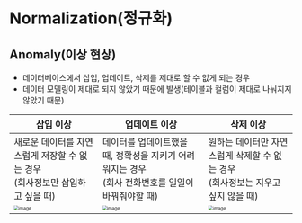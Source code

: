 # Normalization(정규화)

## Anomaly(이상 현상)

- 데이터베이스에서 삽입, 업데이트, 삭제를 제대로 할 수 없게 되는 경우
- 데이터 모델링이 제대로 되지 않았기 때문에 발생(테이블과 컬럼이 제대로 나눠지지 않았기 때문)

| 삽입 이상                                                    | 업데이트 이상                                                | 삭제 이상                                                    |
| ------------------------------------------------------------ | ------------------------------------------------------------ | ------------------------------------------------------------ |
| 새로운 데이터를 자연스럽게 저장할 수 없는 경우<br />(회사정보만 삽입하고 싶을 때) | 데이터를 업데이트했을 때, 정확성을 지키기 어려워지는 경우<br />(회사 전화번호를 일일이 바꿔줘야할 때) | 원하는 데이터만 자연스럽게 삭제할 수 없는 경우<br />(회사정보는 지우고 싶지 않을 때) |
| <img src="https://user-images.githubusercontent.com/64063767/116424748-bde14400-a87c-11eb-9841-68dc7a7cbbbe.png" alt="image" style="zoom:50%;" /> | <img src="https://user-images.githubusercontent.com/64063767/116425036-f719b400-a87c-11eb-82a5-7654171c7793.png" alt="image" style="zoom:50%;" /> | <img src="https://user-images.githubusercontent.com/64063767/116425384-3811c880-a87d-11eb-98c8-2c12deb6b7bb.png" alt="image" style="zoom:50%;" /> |

